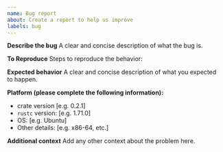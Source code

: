 ```yaml
---
name: Bug report
about: Create a report to help us improve
labels: bug
---
```


**Describe the bug**
A clear and concise description of what the bug is.

**To Reproduce**
Steps to reproduce the behavior:

**Expected behavior**
A clear and concise description of what you expected to happen.

**Platform (please complete the following information):**
 - crate version [e.g. 0.2.1]
 - `rustc` version: [e.g. 1.71.0]
 - OS: [e.g. Ubuntu]
 - Other details: [e.g. x86-64, etc.]

**Additional context**
Add any other context about the problem here.
